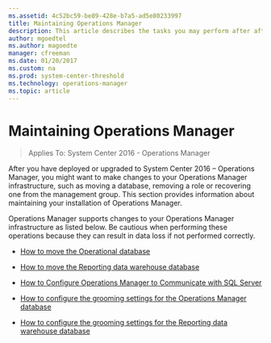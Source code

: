 ```yaml
---
ms.assetid: 4c52bc59-be89-428e-b7a5-ad5e80233997
title: Maintaining Operations Manager
description: This article describes the tasks you may perform after after you have deployed or upgraded Operations Manager in your environment.  
author: mgoedtel
ms.author: magoedte
manager: cfreeman
ms.date: 01/20/2017
ms.custom: na
ms.prod: system-center-threshold
ms.technology: operations-manager
ms.topic: article
---
```


# Maintaining Operations Manager

>Applies To: System Center 2016 - Operations Manager

After you have deployed or upgraded to System Center 2016 – Operations Manager, you might want to make changes to your Operations Manager infrastructure, such as moving a database,  removing a role or recovering one from the management group. This section provides information about maintaining your installation of Operations Manager.

Operations Manager supports changes to your Operations Manager infrastructure as listed below. Be cautious when performing these operations because they can result in data loss if not performed correctly.

- [How to move the Operational database](../../scom/manage-move-opsdb.md)

- [How to move the Reporting data warehouse database](how-to-move-the-reporting-data-warehouse-database.md)

- [How to Configure Operations Manager to Communicate with SQL Server](../../scom/manage-sqlserver-communication.md)

- [How to configure the grooming settings for the Operations Manager database](how-to-configure-grooming-settings-for-the-operations-manager-database.md)

- [How to configure the grooming settings for the Reporting data warehouse database](how-to-configure-grooming-settings-for-the-reporting-data-warehouse-database.md)  
